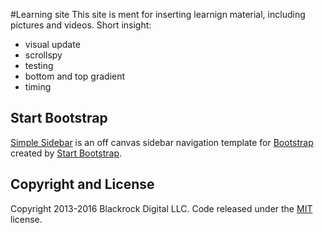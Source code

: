 #Learning site
This site is ment for inserting learnign material, including pictures and videos. 
Short insight:
- visual update
- scrollspy
- testing
- bottom and top gradient
- timing

## Start Bootstrap

[Simple Sidebar](http://startbootstrap.com/template-overviews/simple-sidebar/) is an off canvas sidebar navigation template for [Bootstrap](http://getbootstrap.com/) created by [Start Bootstrap](http://startbootstrap.com/).

## Copyright and License

Copyright 2013-2016 Blackrock Digital LLC. Code released under the [MIT](https://github.com/BlackrockDigital/startbootstrap-simple-sidebar/blob/gh-pages/LICENSE) license.